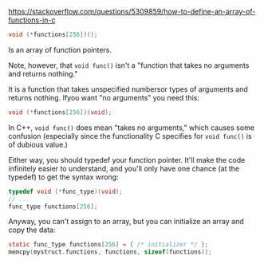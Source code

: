 https://stackoverflow.com/questions/5309859/how-to-define-an-array-of-functions-in-c

```c
void (*functions[256])();
```

Is an array of function pointers. 

Note, however, that `void func()` isn't a "function that takes no arguments and returns nothing."

It is a function that takes unspecified numbersor types of arguments and returns nothing. Ifyou want "no arguments" you need this:

```c
void (*functions[256])(void);
```
In C++, `void func()` does mean "takes no arguments," which causes some confusion (especially since the functionality C specifies for `void func()` is of dubious value.)

Either way, you should typedef your function pointer. It'll make the code infinitely easier to understand, and you'll only have one chance (at the typedef) to get the syntax wrong:
```c
typedef void (*func_type)(void);
// ...
func_type functions[256];
```
Anyway, you can't assign to an array, but you can initialize an array and copy the data:
```c
static func_type functions[256] = { /* initializer */ };
memcpy(mystruct.functions, functions, sizeof(functions));
```